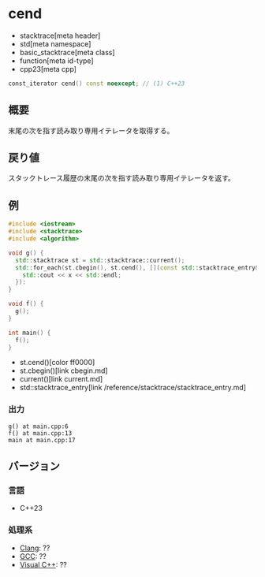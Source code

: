 # cend
* stacktrace[meta header]
* std[meta namespace]
* basic_stacktrace[meta class]
* function[meta id-type]
* cpp23[meta cpp]

```cpp
const_iterator cend() const noexcept; // (1) C++23
```

## 概要
末尾の次を指す読み取り専用イテレータを取得する。


## 戻り値
スタックトレース履歴の末尾の次を指す読み取り専用イテレータを返す。


## 例
```cpp example
#include <iostream>
#include <stacktrace>
#include <algorithm>

void g() {
  std::stacktrace st = std::stacktrace::current();
  std::for_each(st.cbegin(), st.cend(), [](const std::stacktrace_entry& x) {
    std::cout << x << std::endl;
  }):
}

void f() {
  g();
}

int main() {
  f();
}
```
* st.cend()[color ff0000]
* st.cbegin()[link cbegin.md]
* current()[link current.md]
* std::stacktrace_entry[link /reference/stacktrace/stacktrace_entry.md]

### 出力
```
g() at main.cpp:6
f() at main.cpp:13
main at main.cpp:17
```


## バージョン
### 言語
- C++23

### 処理系
- [Clang](/implementation.md#clang): ??
- [GCC](/implementation.md#gcc): ??
- [Visual C++](/implementation.md#visual_cpp): ??
